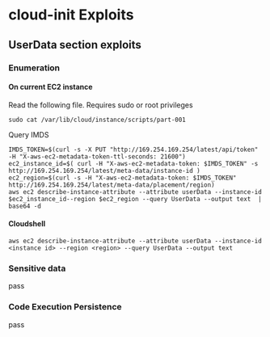 # cloud-init Exploits

## UserData section exploits

### Enumeration

#### On current EC2 instance

Read the following file. Requires sudo or root privileges

```
sudo cat /var/lib/cloud/instance/scripts/part-001
```

Query IMDS

```
IMDS_TOKEN=$(curl -s -X PUT "http://169.254.169.254/latest/api/token" -H "X-aws-ec2-metadata-token-ttl-seconds: 21600")
ec2_instance_id=$( curl -H "X-aws-ec2-metadata-token: $IMDS_TOKEN" -s http://169.254.169.254/latest/meta-data/instance-id )
ec2_region=$(curl -s -H "X-aws-ec2-metadata-token: $IMDS_TOKEN" http://169.254.169.254/latest/meta-data/placement/region)
aws ec2 describe-instance-attribute --attribute userData --instance-id $ec2_instance_id--region $ec2_region --query UserData --output text  | base64 -d
```

#### Cloudshell

```
aws ec2 describe-instance-attribute --attribute userData --instance-id <instance id> --region <region> --query UserData --output text
```

### Sensitive data

pass

### Code Execution Persistence

pass



